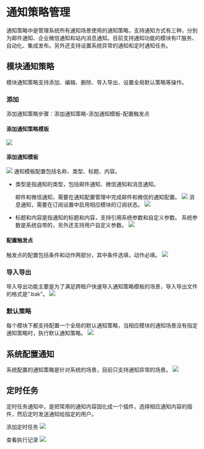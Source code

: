 # 通知策略管理
通知策略中是管理系统所有通知场景使用的通知策略，支持通知方式有三种，分别为邮件通知、企业微信通知和站内消息通知。目前支持通知功能的模块有IT服务、自动化、集成发布。另外还支持设置系统异常的通知和定时通知任务。

## 模块通知策略
模块通知策略支持添加、编辑、删除、导入导出、设置全局默认策略等操作。

### 添加
添加通知策略步骤：添加通知策略-添加通知模板-配置触发点

#### 添加通知策略模板
![](README_IMAGES/notify/add_notifytactics.png)
   
#### 添加通知模板
![](README_IMAGES/notify/add_notifytemplate.gif)
通知模板配置包括名称、类型、标题、内容。
- 类型是指通知的类型，包括邮件通知、微信通知和消息通知。
  
  邮件和微信通知，需要在通知配置管理中完成邮件和微信的通知配置。
  ![](README_IMAGES/notify/notifyconfiguration.png)
  消息通知，需要在订阅设置中启用相应模块的订阅状态。
  ![](README_IMAGES/notify/subscribe.png)
- 标题和内容是指通知的标题和内容，支持引用系统参数和自定义参数。
  系统参数是系统自带的，另外还支持用户自定义参数。
  ![](README_IMAGES/notify/add_param.gif)
#### 配置触发点
触发点的配置包括条件和动作两部分，其中条件选填，动作必填。
![](README_IMAGES/notify/add_notifytriggerconfig.gif)
### 导入导出
导入导出功能主要是为了满足跨租户快速导入通知策略模板的场景，导入导出文件的格式是“.bak”。
![](README_IMAGES/notify/import.png)

### 默认策略
每个模块下都支持配置一个全局的默认通知策略，当相应模块的通知场景没有指定通知策略时，执行默认通知策略。
![](README_IMAGES/notify/defaultpolicy.gif)

## 系统配置通知
系统配置的通知策略是针对系统的场景，目前只支持通知异常的场景。
![](README_IMAGES/notify/notifyerror.gif)

## 定时任务
定时任务通知中，是把常用的通知内容固化成一个插件，选择相应通知内容的插件，然后定时发送通知给指定的用户。

添加定时任务
![](README_IMAGES/notify/scheduledtask.gif)

查看执行记录
![](README_IMAGES/notify/execution_record.png)